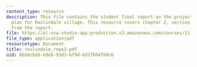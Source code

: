 ```yaml
---
content_type: resource
description: This file contains the student final report on the project on the strategy
  plan for Roslindale village. This resource covers chapter 2, section C and appendices
  from the report.
file: https://ol-ocw-studio-app-production.s3.amazonaws.com/courses/11-439-revitalizing-urban-main-streets-hyde-jackson-square-roslindale-square-boston-spring-2005/8bddcbebedeb93d3bf9d6d1fb64fb0c6_roslindale_repo3.pdf
file_type: application/pdf
resourcetype: Document
title: roslindale_repo3.pdf
uid: 8bddcbeb-edeb-93d3-bf9d-6d1fb64fb0c6
---
```

